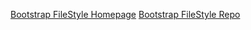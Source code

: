 [Bootstrap FileStyle Homepage](http://markusslima.github.io/bootstrap-filestyle/)
[Bootstrap FileStyle Repo](https://github.com/markusslima/bootstrap-filestyle)
